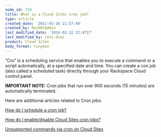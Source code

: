 ```yaml
---
node_id: 719
title: What is a Cloud Sites cron job?
type: article
created_date: '2011-03-16 21:57:40'
created_by: RackKCAdmin
last_modified_date: '2014-02-12 22:4717'
last_modified_by: ross.diaz
product: Cloud Sites
body_format: tinymce
---
```


&ldquo;Cro&rdquo; is a scheduling service that enables you to execute a command or
a script automatically, at a specified date and time. You can create a
con job (also called a scheduled task) directly through your Rackspace
Cloud control panel.

**IMPORTANT NOTE:** Cron jobs that run over 900 seconds (15 minutes) are
automatically terminated.

Here are additional articles related to Cron jobs:

[How do I schedule a cron
job?](/knowledge_center/index.php/How_do_I_schedule_a_cron_job%3F "How do I schedule a cron job?")

[How do I enable/disable Cloud Sites cron
jobs?](http://www.rackspace.com/knowledge_center/article/how-do-i-enabledisable-a-cloud-sites-cron-job)

[Unsupported commands via cron on Cloud
Sites](http://www.rackspace.com/knowledge_center/article/unsupported-commands-via-cron-on-cloud-sites)

 

